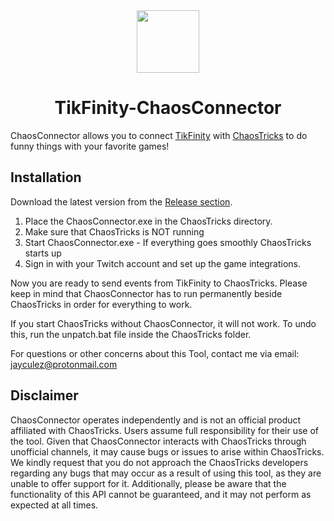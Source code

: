 <div align="center">
  <img src="https://github.com/jayculez/TikFinity-ChaosConnector/assets/149632752/ac5e48bd-0f10-4f8f-aceb-22566b9421f5" height="100">

  <h1>TikFinity-ChaosConnector</h1>
</div>

ChaosConnector allows you to connect [TikFinity](https://tikfinity.zerody.one/) with [ChaosTricks](https://chaostricks.com/) to do funny things with your favorite games!

## Installation
Download the latest version from the [Release section](https://github.com/zerodytrash/ChaosConnector/releases).

1. Place the ChaosConnector.exe in the ChaosTricks directory.
2. Make sure that ChaosTricks is NOT running
3. Start ChaosConnector.exe - If everything goes smoothly ChaosTricks starts up
4. Sign in with your Twitch account and set up the game integrations.

Now you are ready to send events from TikFinity to ChaosTricks. 
Please keep in mind that ChaosConnector has to run permanently beside 
ChaosTricks in order for everything to work.

If you start ChaosTricks without ChaosConnector, it will not work. 
To undo this, run the unpatch.bat file inside the ChaosTricks folder.

For questions or other concerns about this Tool, contact me via email: jayculez@protonmail.com

## Disclaimer

ChaosConnector operates independently and is not an official product affiliated with ChaosTricks. Users assume full responsibility for their use of the tool. Given that ChaosConnector interacts with ChaosTricks through unofficial channels, it may cause bugs or issues to arise within ChaosTricks. We kindly request that you do not approach the ChaosTricks developers regarding any bugs that may occur as a result of using this tool, as they are unable to offer support for it. Additionally, please be aware that the functionality of this API cannot be guaranteed, and it may not perform as expected at all times.
